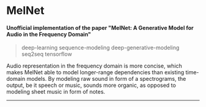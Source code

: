 # MelNet

#### Unofficial implementation of the paper "MelNet: A Generative Model for Audio in the Frequency Domain"

> deep-learning sequence-modeling deep-generative-modeling  seq2seq  tensorflow

Audio representation in the frequency domain is more concise, which makes MelNet able to model longer-range
dependencies than existing time-domain models.
By modeling raw sound in form of a spectrograms, the output, be it speech or music, sounds more organic, as opposed to modeling sheet music in form of notes.

---
